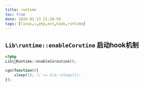 ```yaml
---
title: runtime
toc: true
date: 2020-01-13 21:28:59
tags: [linux,c,php,ext,hook,runtime]
---
```

## `Lib\runtime::enableCorutine` 启动hook机制
```php
<?php
Lib\Runtime::enableCoroutine();

cgo(function(){
    sleep(1); // == Cco::sleep(1);
});
```